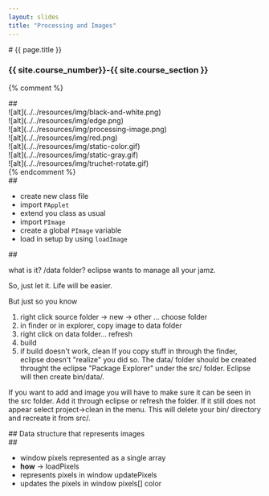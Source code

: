 ```yaml
---
layout: slides
title: "Processing and Images"
---
```

<section markdown="block" class="intro-slide">
# {{ page.title }}

### {{ site.course_number}}-{{ site.course_section }}

<p><small></small></p>
</section>


{% comment %}
<section markdown="block">
## 

<div markdown="block" class="img">
![alt](../../resources/img/black-and-white.png)
</div>
<div markdown="block" class="img">
![alt](../../resources/img/edge.png)
</div>
<div markdown="block" class="img">
![alt](../../resources/img/processing-image.png)
</div>
<div markdown="block" class="img">
![alt](../../resources/img/red.png)
</div>
<div markdown="block" class="img">
![alt](../../resources/img/static-color.gif)
</div>
<div markdown="block" class="img">
![alt](../../resources/img/static-gray.gif)
</div>
<div markdown="block" class="img">
![alt](../../resources/img/truchet-rotate.gif)
</div>
</section>
{% endcomment %}


<section markdown="block">
## 

* create new class file
* import <code>PApplet</code>
* extend you class as usual
* import <code>PImage</code>
* create a global <code>PImage</code> variable
* load in setup by using <code>loadImage</code>


</section>
<section markdown="block">
## 

what is it? /data folder?
eclipse wants to manage all your jamz.

So, just let it. Life will be easier.

But just so you know
1. right click source folder &rarr; new &rarr; other ... choose folder
2. in finder or in explorer, copy image to data folder
3. right click on data folder... refresh
4. build
5. if build doesn't work, clean
If you copy stuff in through the finder, eclipse doesn't "realize" you did so. The data/ folder should be created throught the eclipse "Package Explorer" under the src/ folder. Eclipse will then create bin/data/. 

If you want to add and image you will have to make sure it can be seen in the src folder. Add it through eclipse or refresh the folder. If it still does not appear select project->clean in the menu. This will delete your bin/ directory and recreate it from src/.

</section>

<section markdown="block">
## 
Data structure that represents images

</section>

<section markdown="block">
## 

* window pixels represented as a single array
* __how__ &rarr;
loadPixels
* represents pixels in window
updatePixels
* updates the pixels in window
pixels[]
color

</section>
